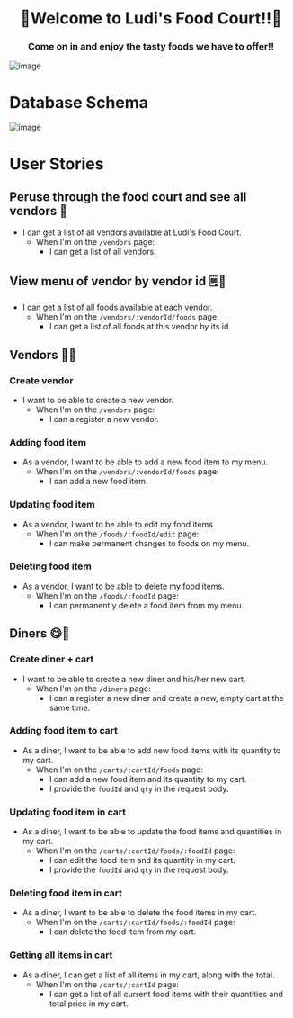 # <div align="center">🍕Welcome to Ludi's Food Court!!🍔<div>
### <div align="center">Come on in and enjoy the tasty foods we have to offer!!<div>
![image](https://github.com/user-attachments/assets/fe425760-9347-406c-963a-cd553b352adc)



# Database Schema

![image](https://github.com/user-attachments/assets/bad7bc91-d5f3-456a-a641-e736aaaf1f76)




# User Stories


## Peruse through the food court and see all vendors 🏪
* I can get a list of all vendors available at Ludi's Food Court.
  * When I'm on the `/vendors` page:
    * I can get a list of all vendors.


## View menu of vendor by vendor id 🗒️🍜
* I can get a list of all foods available at each vendor.
  * When I'm on the `/vendors/:vendorId/foods` page:
    * I can get a list of all foods at this vendor by its id.


## Vendors 👨‍🍳

### Create vendor 
* I want to be able to create a new vendor.
  * When I'm on the `/vendors` page:
    * I can a register a new vendor.

### Adding food item

* As a vendor, I want to be able to add a new food item to my menu.
  * When I'm on the `/vendors/:vendorId/foods` page:
    * I can add a new food item.
   
### Updating food item

* As a vendor, I want to be able to edit my food items.
  * When I'm on the `/foods/:foodId/edit` page:
    * I can make permanent changes to foods on my menu.

### Deleting food item

* As a vendor, I want to be able to delete my food items.
  * When I'm on the `/foods/:foodId` page:
    * I can permanently delete a food item from my menu.


## Diners 😋🍴

### Create diner + cart
* I want to be able to create a new diner and his/her new cart.
  * When I'm on the `/diners` page:
    * I can a register a new diner and create a new, empty cart at the same time.

### Adding food item to cart
* As a diner, I want to be able to add new food items with its quantity to my cart.
  * When I'm on the `/carts/:cartId/foods` page:
    * I can add a new food item and its quantity to my cart.
    * I provide the `foodId` and `qty` in the request body.

### Updating food item in cart
* As a diner, I want to be able to update the food items and quantities in my cart.
  * When I'm on the `/carts/:cartId/foods/:foodId` page:
    * I can edit the food item and its quantity in my cart.
    * I provide the `foodId` and `qty` in the request body.

### Deleting food item in cart
* As a diner, I want to be able to delete the food items in my cart.
  * When I'm on the `/carts/:cartId/foods/:foodId` page:
    * I can delete the food item from my cart.

### Getting all items in cart
* As a diner, I can get a list of all items in my cart, along with the total.
  * When I'm on the `/carts/:cartId` page:
    * I can get a list of all current food items with their quantities and total price in my cart.





   



